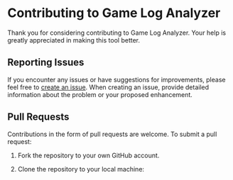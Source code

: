# Contributing to Game Log Analyzer

Thank you for considering contributing to Game Log Analyzer. Your help is greatly appreciated in making this tool better.

## Reporting Issues

If you encounter any issues or have suggestions for improvements, please feel free to [create an issue](https://github.com/yourusername/GameLogAnalyzer/issues). When creating an issue, provide detailed information about the problem or your proposed enhancement.

## Pull Requests

Contributions in the form of pull requests are welcome. To submit a pull request:

1. Fork the repository to your own GitHub account.

2. Clone the repository to your local machine:

